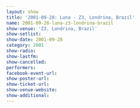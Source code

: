 ```yaml
---
layout: show
title: '2001-09-28: Luna - Z3, Londrina, Brazil'
name: 2001-09-28-luna-z3-londrina-brazil
show-venue: 'Z3, Londrina, Brazil'
show-setlist: 
show-date: 2001-09-28
category: 2001
show-radio: 
show-lastfm: 
show-cancelled: 
performers: 
facebook-event-url: 
show-poster-url: 
show-ticket-url: 
show-venue-website: 
show-additional: 
---
```


